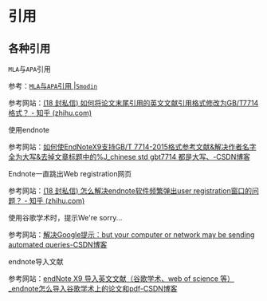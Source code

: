 # 引用

## 各种引用

`MLA`与`APA`引用

参考：[`MLA`与`APA`引用 |`Smodin`](https://smodin.io/zh-CN/blog/mla-vs-apa-citation-what-are-the-differences/)

参考网站：[(18 封私信) 如何将论文末尾引用的英文文献引用格式修改为GB/T7714格式？ - 知乎 (zhihu.com)](https://www.zhihu.com/question/383332310)

使用endnote

参考网站：[如何使EndNoteX9支持GB/T 7714-2015格式参考文献&解决作者名字全为大写&去掉文章标题中的%J_chinese std gbt7714 都是大写、-CSDN博客](https://blog.csdn.net/dream6985/article/details/124794353)

Endnote一直跳出Web registration网页

参考网站：[(18 封私信) 怎么解决endnote软件频繁弹出user registration窗口的问题？ - 知乎 (zhihu.com)](https://www.zhihu.com/question/373562797)

使用谷歌学术时，提示We're sorry...

参考网站：[解决Google提示：but your computer or network may be sending automated queries-CSDN博客](https://blog.csdn.net/weixin_47376143/article/details/136237516)

endnote导入文献

参考网站：[endNote X9 导入英文文献（谷歌学术、web of science 等）_endnote怎么导入谷歌学术上的论文和pdf-CSDN博客](https://blog.csdn.net/m0_51233386/article/details/130616071)
